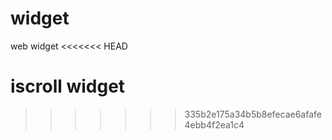 widget
======

web widget
<<<<<<< HEAD

iscroll widget
=======
>>>>>>> 335b2e175a34b5b8efecae6afafe4ebb4f2ea1c4
